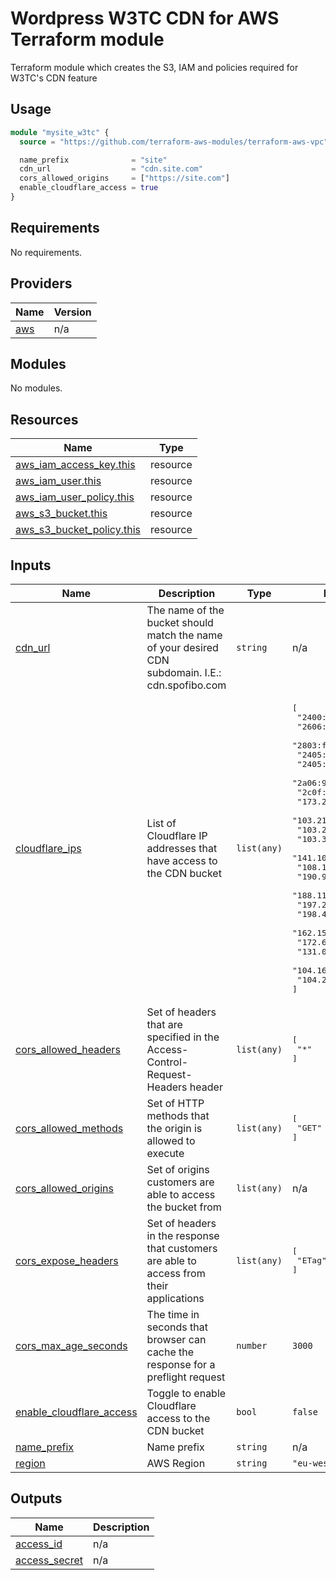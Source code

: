 # Wordpress W3TC CDN for AWS Terraform module
Terraform module which creates the S3, IAM and policies required for W3TC's CDN feature

## Usage

```terraform
module "mysite_w3tc" {
  source = "https://github.com/terraform-aws-modules/terraform-aws-vpc"

  name_prefix              = "site"
  cdn_url                  = "cdn.site.com"
  cors_allowed_origins     = ["https://site.com"]
  enable_cloudflare_access = true
}
```

<!-- BEGIN_TF_DOCS -->
## Requirements

No requirements.

## Providers

| Name | Version |
|------|---------|
| <a name="provider_aws"></a> [aws](#provider\_aws) | n/a |

## Modules

No modules.

## Resources

| Name | Type |
|------|------|
| [aws_iam_access_key.this](https://registry.terraform.io/providers/hashicorp/aws/latest/docs/resources/iam_access_key) | resource |
| [aws_iam_user.this](https://registry.terraform.io/providers/hashicorp/aws/latest/docs/resources/iam_user) | resource |
| [aws_iam_user_policy.this](https://registry.terraform.io/providers/hashicorp/aws/latest/docs/resources/iam_user_policy) | resource |
| [aws_s3_bucket.this](https://registry.terraform.io/providers/hashicorp/aws/latest/docs/resources/s3_bucket) | resource |
| [aws_s3_bucket_policy.this](https://registry.terraform.io/providers/hashicorp/aws/latest/docs/resources/s3_bucket_policy) | resource |

## Inputs

| Name | Description | Type | Default | Required |
|------|-------------|------|---------|:--------:|
| <a name="input_cdn_url"></a> [cdn\_url](#input\_cdn\_url) | The name of the bucket should match the name of your desired CDN subdomain. I.E.: cdn.spofibo.com | `string` | n/a | yes |
| <a name="input_cloudflare_ips"></a> [cloudflare\_ips](#input\_cloudflare\_ips) | List of Cloudflare IP addresses that have access to the CDN bucket | `list(any)` | <pre>[<br>  "2400:cb00::/32",<br>  "2606:4700::/32",<br>  "2803:f800::/32",<br>  "2405:b500::/32",<br>  "2405:8100::/32",<br>  "2a06:98c0::/29",<br>  "2c0f:f248::/32",<br>  "173.245.48.0/20",<br>  "103.21.244.0/22",<br>  "103.22.200.0/22",<br>  "103.31.4.0/22",<br>  "141.101.64.0/18",<br>  "108.162.192.0/18",<br>  "190.93.240.0/20",<br>  "188.114.96.0/20",<br>  "197.234.240.0/22",<br>  "198.41.128.0/17",<br>  "162.158.0.0/15",<br>  "172.64.0.0/13",<br>  "131.0.72.0/22",<br>  "104.16.0.0/13",<br>  "104.24.0.0/14"<br>]</pre> | no |
| <a name="input_cors_allowed_headers"></a> [cors\_allowed\_headers](#input\_cors\_allowed\_headers) | Set of headers that are specified in the Access-Control-Request-Headers header | `list(any)` | <pre>[<br>  "*"<br>]</pre> | no |
| <a name="input_cors_allowed_methods"></a> [cors\_allowed\_methods](#input\_cors\_allowed\_methods) | Set of HTTP methods that the origin is allowed to execute | `list(any)` | <pre>[<br>  "GET"<br>]</pre> | no |
| <a name="input_cors_allowed_origins"></a> [cors\_allowed\_origins](#input\_cors\_allowed\_origins) | Set of origins customers are able to access the bucket from | `list(any)` | n/a | yes |
| <a name="input_cors_expose_headers"></a> [cors\_expose\_headers](#input\_cors\_expose\_headers) | Set of headers in the response that customers are able to access from their applications | `list(any)` | <pre>[<br>  "ETag"<br>]</pre> | no |
| <a name="input_cors_max_age_seconds"></a> [cors\_max\_age\_seconds](#input\_cors\_max\_age\_seconds) | The time in seconds that browser can cache the response for a preflight request | `number` | `3000` | no |
| <a name="input_enable_cloudflare_access"></a> [enable\_cloudflare\_access](#input\_enable\_cloudflare\_access) | Toggle to enable Cloudflare access to the CDN bucket | `bool` | `false` | no |
| <a name="input_name_prefix"></a> [name\_prefix](#input\_name\_prefix) | Name prefix | `string` | n/a | yes |
| <a name="input_region"></a> [region](#input\_region) | AWS Region | `string` | `"eu-west-1"` | no |

## Outputs

| Name | Description |
|------|-------------|
| <a name="output_access_id"></a> [access\_id](#output\_access\_id) | n/a |
| <a name="output_access_secret"></a> [access\_secret](#output\_access\_secret) | n/a |
<!-- END_TF_DOCS -->
